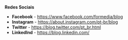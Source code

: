 **Redes Sociais**
- **Facebook** - https://www.facebook.com/formedia/blog
- **Instagram** - https://about.instagram.com/pt-br/blog
- **Twitter** - https://blog.twitter.com/pt_br.html
- **LinkedInd** - https://blog.linkedin.com/	
